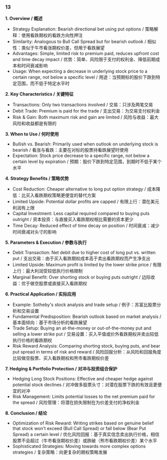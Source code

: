 ### 13

**1. Overview / 概述**
- Strategy Explanation: Bearish directional bet using put options / 策略解释：使用看跌期权的看跌方向性押注
- Similarity: Analogous to Bull Call Spread but for bearish outlook / 相似性：类似于牛市看涨期权价差，但用于看跌展望
- Advantages: Simple, limited risk to premium paid, reduces upfront cost and time decay impact / 优势：简单、风险限于支付的权利金、降低前期成本和时间衰减影响
- Usage: When expecting a decrease in underlying stock price to a certain range, not below a specific level / 用途：当预期标的股价下跌到特定范围，而不低于特定水平时

**2. Key Characteristics / 关键特征**
- Transactions: Only two transactions involved / 交易：只涉及两笔交易
- Debit Trade: Premium is paid for the trade / 支出交易：为交易支付权利金
- Risk & Gain: Both maximum risk and gain are limited / 风险与收益：最大风险和收益都是有限的

**3. When to Use / 何时使用**
- Bullish vs. Bearish: Primarily used when outlook on underlying stock is bearish / 看涨与看跌：主要在对标的股票持看跌展望时使用
- Expectation: Stock price decrease to a specific range, not below a certain level by expiration / 预期：股价下跌到特定范围，到期时不低于某个水平

**4. Strategy Benefits / 策略优势**
- Cost Reduction: Cheaper alternative to long put option strategy / 成本降低：比买入看跌期权策略更便宜的替代方案
- Limited Upside: Potential dollar profits are capped / 有限上行：潜在美元利润有上限
- Capital Investment: Less capital required compared to buying puts outright / 资本投资：与直接买入看跌期权相比需要的资本更少
- Time Decay: Reduced effect of time decay on position / 时间衰减：减少时间衰减对头寸的影响

**5. Parameters & Execution / 参数与执行**
- Debit Transaction: Net debit due to higher cost of long put vs. written put / 支出交易：由于买入看跌期权成本高于卖出看跌期权而产生净支出
- Limited Upside: Maximum profit is limited by the lower strike price / 有限上行：最大利润受较低执行价格限制
- Marginal Benefit: Over shorting stock or buying puts outright / 边际收益：优于做空股票或直接买入看跌期权

**6. Practical Application / 实际应用**
- Example: Sotheby's stock analysis and trade setup / 例子：苏富比股票分析和交易设置
- Fundamental Predisposition: Bearish outlook based on market analysis / 基本面倾向：基于市场分析的看跌展望
- Trade Setup: Buying an at-the-money or out-of-the-money put and selling a lower strike put / 交易设置：买入平值或价外看跌期权并卖出较低执行价格的看跌期权
- Risk Reward Analysis: Comparing shorting stock, buying puts, and bear put spread in terms of risk and reward / 风险回报分析：从风险和回报角度比较做空股票、买入看跌期权和熊市看跌期权价差

**7. Hedging & Portfolio Protection / 对冲与投资组合保护**
- Hedging Long Stock Positions: Effective and cheaper hedge against potential stock declines / 对冲做多股票头寸：对潜在股票下跌的有效且更便宜的对冲
- Risk Management: Limits potential losses to the net premium paid for the spread / 风险管理：将潜在损失限制在为价差支付的净权利金

**8. Conclusion / 结论**
- Optimization of Risk Reward: Writing strikes based on genuine belief that stock won't exceed (Bull Call Spread) or fall below (Bear Put Spread) a certain level / 优化风险回报：基于真实信念卖出执行价格，相信股票不会超过（牛市看涨期权价差）或跌破（熊市看跌期权价差）某个水平
- Sophisticated Strategies: Moving towards more complex options strategies / 复杂策略：向更复杂的期权策略发展
